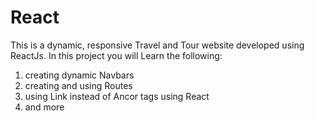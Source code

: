 # React
This is a dynamic, responsive Travel and Tour website developed using ReactJs.
In this project you will Learn the following:
1. creating dynamic Navbars
2. creating and using Routes
3. using Link instead of Ancor tags using React
4. and more
